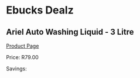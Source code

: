
# Ebucks Dealz
## Ariel Auto Washing Liquid - 3 Litre
[Product Page](https://www.ebucks.com/web/shop/productSelected.do?prodId=1018635480&catId=908586136)

Price: R79.00

Savings: 


	